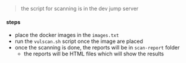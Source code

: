 > the script for scanning is in the dev jump server
#### steps
- place the docker images in the `images.txt`
- run the `vulscan.sh` script once the image are placed
- once the scanning is done, the reports will be in `scan-report` folder
	- the reports will be HTML files which will show the results